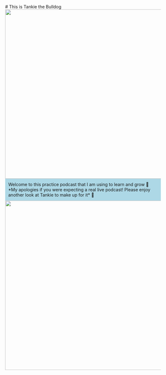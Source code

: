 <div>
  # This is Tankie the Bulldog
</div>

<img src="tankie_soccer_2.JPG" width="550">
  
<div style="background-color: lightblue; padding: 10px;">
  Welcome to this practice podcast that I am using to learn and grow 🌳
  *My apologies if you were expecting a real live podcast! Please enjoy another look at Tankie to make up for it* 🙂
</div>

<img src="tankie_soccer_4.JPG" width="550">
